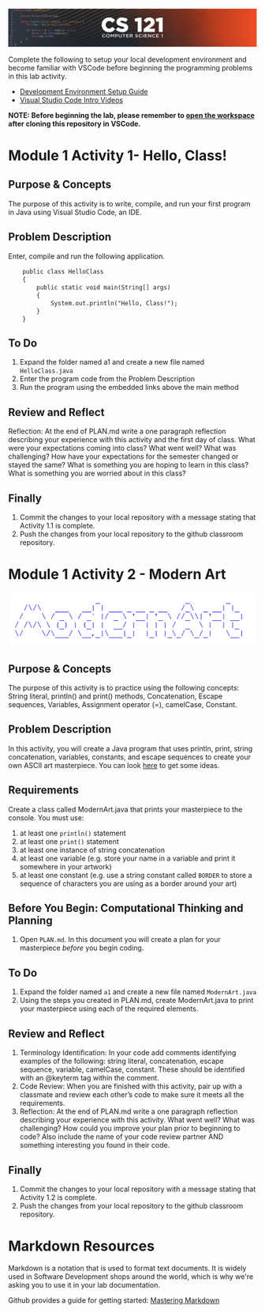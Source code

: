 ![CS121 Banner](images/CS121-BANNER.svg)

Complete the following to setup your local development environment and become familiar with VSCode before beginning the programming problems in this lab activity.  
- [Development Environment Setup Guide](https://docs.google.com/document/d/1lmjutqK5ryuidsfeICyTTFlMV7lIx5YXS0sH7s7BW0o/edit?usp=sharing)
- [Visual Studio Code Intro Videos](https://code.visualstudio.com/docs/getstarted/introvideos)

**NOTE: Before beginning the lab, please remember to [open the workspace](images/open-lab-workspace.png) after cloning this repository in VSCode.**  

# Module 1 Activity 1- Hello, Class!

## Purpose & Concepts
The purpose of this activity is to write, compile, and run your first program in Java using Visual Studio Code, an IDE.

## Problem Description
Enter, compile and run the following application.  
```
    public class HelloClass
    {  
        public static void main(String[] args)
        {
            System.out.println("Hello, Class!");
        }
    }  
```

## To Do
1. Expand the folder named a1 and create a new file named `HelloClass.java`
2. Enter the program code from the Problem Description
3. Run the program using the embedded links above the main method

## Review and Reflect
Reflection: At the end of PLAN.md write a one paragraph reflection describing your experience with this activity and the first day of class. What were your expectations coming into class? What went well? What was challenging? How have your expectations for the semester changed or stayed the same? What is something you are hoping to learn in this class? What is something you are worried about in this class?

## Finally
1. Commit the changes to your local repository with a message stating that Activity 1.1 is complete.
2. Push the changes from your local repository to the github classroom repository.

# Module 1 Activity 2 - Modern Art
![Activity1.2 Banner](images/modernArtPic.png)

## Purpose & Concepts
The purpose of this activity is to practice using the following concepts: String literal, println() and print() methods, Concatenation, Escape sequences, Variables, Assignment operator (=), camelCase, Constant.

## Problem Description
In this activity, you will create a Java program that uses println, print, string concatenation, variables, constants, and escape sequences to create your own ASCII art masterpiece. You can look [here](https://en.wikipedia.org/wiki/ASCII_art) to get some ideas.


## Requirements
Create a class called ModernArt.java that prints your masterpiece to the console. You must use:
   1. at least one `println()` statement
   1. at least one `print()` statement
   1. at least one instance of string concatenation
   1. at least one variable (e.g. store your name in a variable and print it somewhere in your artwork)
   1. at least one constant (e.g. use a string constant called `BORDER` to store a sequence of characters you are using as a border around your art)

## Before You Begin: Computational Thinking and Planning
1. Open `PLAN.md`.  In this document you will create a plan for your masterpiece *before* you begin coding. 

## To Do
1. Expand the folder named `a1` and create a new file named `ModernArt.java`
1. Using the steps you created in PLAN.md, create ModernArt.java to print your masterpiece using each of the required elements.

## Review and Reflect
1. Terminology Identification: In your code add comments identifying examples of the following: string literal, concatenation, escape sequence, variable, camelCase, constant. These should be identified with an @keyterm tag within the comment.
1. Code Review: When you are finished with this activity, pair up with a classmate and review each other’s code to make sure it meets all the requirements. 
1. Reflection: At the end of PLAN.md write a one paragraph reflection describing your experience with this activity. What went well? What was challenging? How could you improve your plan prior to beginning to code? Also include the name of your code review partner AND something interesting you found in their code. 

## Finally
1. Commit the changes to your local repository with a message stating that Activity 1.2 is complete.
2. Push the changes from your local repository to the github classroom repository.

# Markdown Resources
Markdown is a notation that is used to format text documents.  It is widely used in Software Development shops around the world, which is why we're asking you to use it in your lab documentation.  

Github provides a guide for getting started:  [Mastering Markdown](https://guides.github.com/features/mastering-markdown/)

